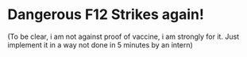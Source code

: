 # Dangerous F12 Strikes again!

(To be clear, i am not against proof of vaccine, i am strongly for it. Just implement it in a way not done in 5 minutes by an intern)